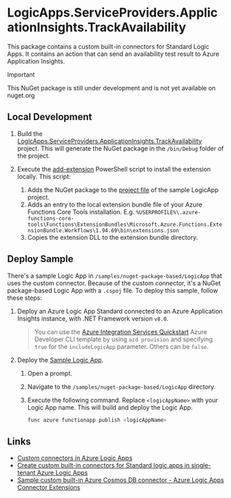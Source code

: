 # LogicApps.ServiceProviders.ApplicationInsights.TrackAvailability

This package contains a custom built-in connectors for Standard Logic Apps. It contains an action that can send an availability test result to Azure Application Insights.

> [!IMPORTANT]  
> This NuGet package is still under development and is not yet available on nuget.org

## Local Development

1. Build the [LogicApps.ServiceProviders.ApplicationInsights.TrackAvailability](/src/LogicApps.ServiceProviders.ApplicationInsights.TrackAvailability.csproj) project. This will generate the NuGet package in the `/bin/Debug` folder of the project.

1. Execute the [add-extension](/script/add-extension.ps1) PowerShell script to install the extension locally. This script:

    1. Adds the NuGet package to the [project file](/samples/nuget-package-based/LogicApp/LogicApp.csproj) of the sample LogicApp project.
    1. Adds an entry to the local extension bundle file of your Azure Functions Core Tools installation. 
       E.g. `%USERPROFILE%\.azure-functions-core-tools\Functions\ExtensionBundles\Microsoft.Azure.Functions.ExtensionBundle.Workflows\1.94.69\bin\extensions.json`
    1. Copies the extension DLL to the extension bundle directory.


## Deploy Sample

There's a sample Logic App in `/samples/nuget-package-based/LogicApp` that uses the custom connector. Because of the custom connector, it's a NuGet package-based Logic App with a `.cspoj` file. To deploy this sample, follow these steps:

1. Deploy an Azure Logic App Standard connected to an Azure Application Insights instance, with .NET Framework version `v8.0`.  

   > You can use the [Azure Integration Services Quickstart](https://github.com/ronaldbosma/azure-integration-services-quickstart) Azure Developer CLI template by using `azd provision` and specifying `true` for the `includeLogicApp` parameter. Others can be `false`.

1. Deploy the [Sample Logic App](/samples/nuget-package-based/LogicApp/).
   1. Open a prompt.
   1. Navigate to the `/samples/nuget-package-based/LogicApp` directory.
   1. Execute the following command. Replace `<logicAppName>` with your Logic App name. This will build and deploy the Logic App.

      ```bash
      func azure functionapp publish <logicAppName>
      ```


## Links

- [Custom connectors in Azure Logic Apps](https://learn.microsoft.com/en-us/azure/logic-apps/custom-connector-overview)
- [Create custom built-in connectors for Standard logic apps in single-tenant Azure Logic Apps](https://learn.microsoft.com/en-us/azure/logic-apps/create-custom-built-in-connector-standard)
- [ Sample custom built-in Azure Cosmos DB connector - Azure Logic Apps Connector Extensions](https://github.com/Azure/logicapps-connector-extensions/tree/CosmosDB/src/CosmosDB)